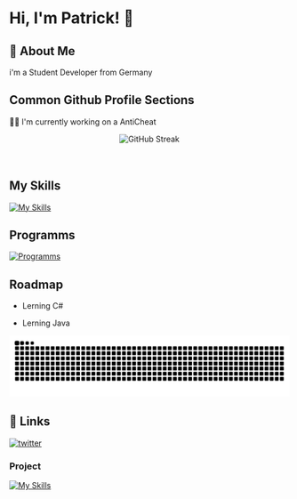 
# Hi, I'm Patrick! 👋


## 🚀 About Me
i'm a Student Developer from Germany


## Common Github Profile Sections
👩‍💻 I'm currently working on a AntiCheat 




<div align="center">
  <img src="https://streak-stats.demolab.com?user=ZarmeKatze&theme=highcontrast&hide_border=true&date_format=j%20M%5B%20Y%5D&mode=weekly&background=00000000" alt="GitHub Streak" /></a>
</div>
<br><br>




## My Skills

[![My Skills](https://skillicons.dev/icons?i=js,html,bootstrap,discordjs,figma,git,github,nextjs,nodejs,npm,react,ts,c#,react,tailwind,nextjs)](https://maierfabian.de)

## Programms

[![Programms](https://skillicons.dev/icons?i=idea,rider,vscode)](https://maierfabian.de)

 

## Roadmap

- Lerning C# 

- Lerning Java 

<img src="https://raw.githubusercontent.com/ZarmeKatze/ZarmeKatze/output/snake.svg" alt="Snake animation" />


## 🔗 Links
[![twitter](https://img.shields.io/badge/twitter-1DA1F2?style=for-the-badge&logo=twitter&logoColor=white)](https://x.com/ZarmeKatze)


### Project
[![My Skills](https://avatars.githubusercontent.com/u/171789311?s=200&v=4)](https://esportsapp.gg)


